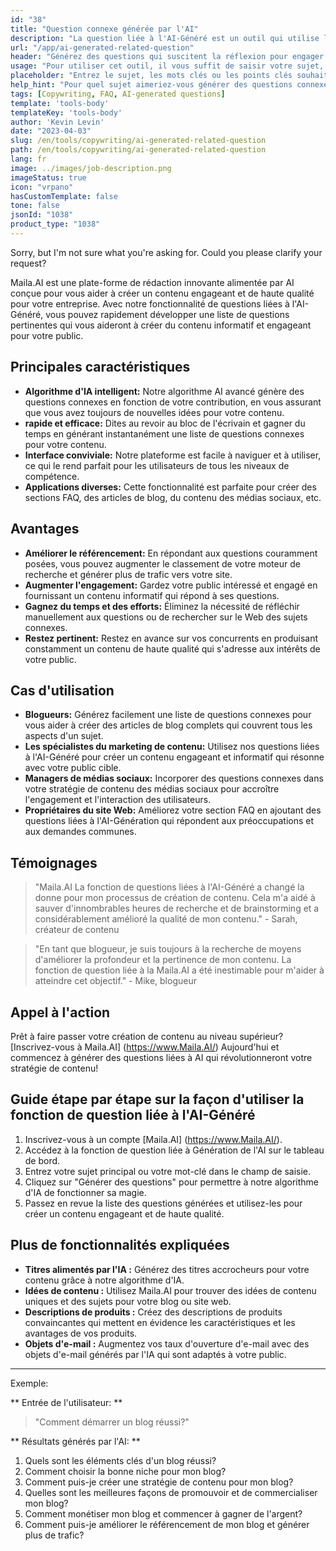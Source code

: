 ```yaml
---
id: "38"
title: "Question connexe générée par l'AI"
description: "La question liée à l'AI-Généré est un outil qui utilise l'intelligence artificielle pour créer automatiquement des questions pertinentes et engageantes basées sur un sujet ou des mots clés donnés.  Cet outil est parfait pour générer des sections FAQ, des forums de discussion, du contenu des médias sociaux, etc., en vous assurant de répondre aux préoccupations les plus importantes de votre public cible."
url: "/app/ai-generated-related-question"
header: "Générez des questions qui suscitent la réflexion pour engager votre public."
usage: "Pour utiliser cet outil, il vous suffit de saisir votre sujet, vos mots-clés ou vos points clés souhaités. Notre IA générera alors un ensemble de questions bien conçues, pertinentes et captivantes en fonction de vos entrées."
placeholder: "Entrez le sujet, les mots clés ou les points clés souhaités, par exemple: \ n \ ntopic: marketing des médias sociaux \ nkeywords: Facebook, Instagram, Twitter, LinkedIn \ n \ n"
help_hint: "Pour quel sujet aimeriez-vous générer des questions connexes?  Entrez quelques mots clés liés au sujet et nous créerons une liste de questions engageantes en fonction de votre entrée.  Il est recommandé de fournir une orientation ou un aspect spécifique que vous souhaitez que les questions répondent."
tags: [Copywriting, FAQ, AI-generated questions]
template: 'tools-body'
templateKey: 'tools-body'
author: 'Kevin Levin'
date: "2023-04-03"
slug: /en/tools/copywriting/ai-generated-related-question
path: /en/tools/copywriting/ai-generated-related-question
lang: fr
image: ../images/job-description.png
imageStatus: true
icon: "vrpano"
hasCustomTemplate: false
tone: false
jsonId: "1038"
product_type: "1038"
---
```

Sorry, but I'm not sure what you're asking for. Could you please clarify your request?

Maila.AI est une plate-forme de rédaction innovante alimentée par AI conçue pour vous aider à créer un contenu engageant et de haute qualité pour votre entreprise.  Avec notre fonctionnalité de questions liées à l'AI-Généré, vous pouvez rapidement développer une liste de questions pertinentes qui vous aideront à créer du contenu informatif et engageant pour votre public.

## Principales caractéristiques

- **Algorithme d'IA intelligent:** Notre algorithme AI avancé génère des questions connexes en fonction de votre contribution, en vous assurant que vous avez toujours de nouvelles idées pour votre contenu.
 - **rapide et efficace:** Dites au revoir au bloc de l'écrivain et gagner du temps en générant instantanément une liste de questions connexes pour votre contenu.
 - **Interface conviviale:** Notre plateforme est facile à naviguer et à utiliser, ce qui le rend parfait pour les utilisateurs de tous les niveaux de compétence.
 - **Applications diverses:** Cette fonctionnalité est parfaite pour créer des sections FAQ, des articles de blog, du contenu des médias sociaux, etc.

## Avantages

- **Améliorer le référencement:** En répondant aux questions couramment posées, vous pouvez augmenter le classement de votre moteur de recherche et générer plus de trafic vers votre site.
 - **Augmenter l'engagement:** Gardez votre public intéressé et engagé en fournissant un contenu informatif qui répond à ses questions.
 - **Gagnez du temps et des efforts:** Éliminez la nécessité de réfléchir manuellement aux questions ou de rechercher sur le Web des sujets connexes.
 - **Restez pertinent:** Restez en avance sur vos concurrents en produisant constamment un contenu de haute qualité qui s'adresse aux intérêts de votre public.

## Cas d'utilisation

- **Blogueurs:** Générez facilement une liste de questions connexes pour vous aider à créer des articles de blog complets qui couvrent tous les aspects d'un sujet.
 - **Les spécialistes du marketing de contenu:** Utilisez nos questions liées à l'AI-Généré pour créer un contenu engageant et informatif qui résonne avec votre public cible.
 - **Managers de médias sociaux:** Incorporer des questions connexes dans votre stratégie de contenu des médias sociaux pour accroître l'engagement et l'interaction des utilisateurs.
 - **Propriétaires du site Web:** Améliorez votre section FAQ en ajoutant des questions liées à l'AI-Génération qui répondent aux préoccupations et aux demandes communes.

## Témoignages

> "Maila.AI La fonction de questions liées à l'AI-Généré a changé la donne pour mon processus de création de contenu. Cela m'a aidé à sauver d'innombrables heures de recherche et de brainstorming et a considérablement amélioré la qualité de mon contenu."  - Sarah, créateur de contenu

> "En tant que blogueur, je suis toujours à la recherche de moyens d'améliorer la profondeur et la pertinence de mon contenu. La fonction de question liée à la Maila.AI a été inestimable pour m'aider à atteindre cet objectif."  - Mike, blogueur

## Appel à l'action

Prêt à faire passer votre création de contenu au niveau supérieur?  [Inscrivez-vous à Maila.AI] (https://www.Maila.AI/) Aujourd'hui et commencez à générer des questions liées à AI qui révolutionneront votre stratégie de contenu!

## Guide étape par étape sur la façon d'utiliser la fonction de question liée à l'AI-Généré

1. Inscrivez-vous à un compte [Maila.AI] (https://www.Maila.AI/).
 2. Accédez à la fonction de question liée à Génération de l'AI sur le tableau de bord.
 3. Entrez votre sujet principal ou votre mot-clé dans le champ de saisie.
 4. Cliquez sur "Générer des questions" pour permettre à notre algorithme d'IA de fonctionner sa magie.
 5. Passez en revue la liste des questions générées et utilisez-les pour créer un contenu engageant et de haute qualité.

## Plus de fonctionnalités expliquées

- **Titres alimentés par l'IA :** Générez des titres accrocheurs pour votre contenu grâce à notre algorithme d'IA.
- **Idées de contenu :** Utilisez Maila.AI pour trouver des idées de contenu uniques et des sujets pour votre blog ou site web.
- **Descriptions de produits :** Créez des descriptions de produits convaincantes qui mettent en évidence les caractéristiques et les avantages de vos produits.
- **Objets d'e-mail :** Augmentez vos taux d'ouverture d'e-mail avec des objets d'e-mail générés par l'IA qui sont adaptés à votre public.

---

Exemple:

** Entrée de l'utilisateur: **
 > "Comment démarrer un blog réussi?"

** Résultats générés par l'AI: **
 1. Quels sont les éléments clés d'un blog réussi?
 2. Comment choisir la bonne niche pour mon blog?
 3. Comment puis-je créer une stratégie de contenu pour mon blog?
 4. Quelles sont les meilleures façons de promouvoir et de commercialiser mon blog?
 5. Comment monétiser mon blog et commencer à gagner de l'argent?
 6. Comment puis-je améliorer le référencement de mon blog et générer plus de trafic?

